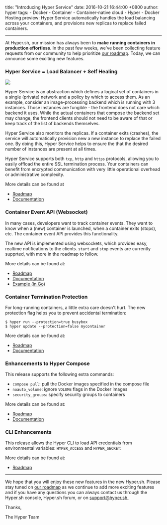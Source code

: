 title: "Introducing Hyper Service"
date: 2016-10-21 16:44:00 +0800
author: hyper
tags:
    - Docker
    - Container
    - Container-native cloud
    - Hyper
    - Docker Hosting
preview: Hyper Service automatically handles the load balancing across your containers, and provisions new replicas to replace failed containers.

---
At Hyper.sh, our mission has always been to **make running containers in production effortless**. In the past few weeks, we've been collecting feature requests from our community to help prioritize [our roadmap](https://trello.com/b/7fEwaPRd/roadmap). Today, we can announce some exciting new features.

### Hyper Service = Load Balancer + Self Healing

![](https://trello-attachments.s3.amazonaws.com/5700ea0da7030dcf7485ed70/5809d9232d9f8cb9ef140303/9a1617d9613314f654def7cad0eddc55/service_small.png)

Hyper Service is an abstraction which defines a logical set of containers in a single (private) network and a policy by which to access them. As an example, consider an image-processing backend which is running with 3 instances. Those instances are fungible - the frontend does not care which backend it uses. While the actual containers that compose the backend set may change, the frontend clients should not need to be aware of that or keep track of the list of backends themselves. 

Hyper Service also monitors the replicas. If a container exits  (crashes), the service will automatically provision new a new instance to replace the failed one. By doing this, Hyper Service helps to ensure the that the desired number of instances are present at all times.

Hyper Service supports both `tcp`, `http` and `https` protocols, allowing you to easily offload the entire SSL termination process. Your containers can benefit from encrypted communication with very little operational overhead or administrative complexity.

More details can be found at 
- [Roadmap](https://trello.com/c/7qb0MCCL/23-service)
- [Documentation](https://docs.hyper.sh/Feature/container/service.html)

### Container Event API (Websocket)

In many cases, developers want to track container events. They want to know when a (new) container is launched, when a container exits (stops), etc. The container event API provides this functionality.  

The new API is implemented using websockets, which provides easy, realtime notifications to the clients. `start` and `stop` events are currently supprted, with more in the roadmap to follow.

More details can be found at:
- [Roadmap](https://trello.com/c/QkavyD7R/33-container-event-api-websocket)
- [Documentation](https://docs.hyper.sh/Reference/API/2016-04-04%20[Ver.%201.23]/Event/ws.html)
- [Example (in Go)](https://github.com/hyperhq/websocket-client/blob/master/go/wsclient.go)

### Container Termination Protection

For long-running containers, a little extra care doesn't hurt. The new protection flag helps you to prevent accidental termination:

	$ hyper run --protection=true busybox
	$ hyper update --protection=false mycontainer
 
 More details can be found at:
- [Roadmap](https://trello.com/c/HcidVhFz/62-termination-protection-for-container)
- [Documentation](https://docs.hyper.sh/Reference/CLI/run.html)

### Enhancements to Hyper Compose

This release supports the following extra commands:

-  `compose pull`: pull the Docker images specified in the compose file
-  `noauto_volume`:  ignore `VOLUME` flags in the Docker images
-  `security_groups`: specify security groups to containers

More details can be found at:
- [Roadmap](https://trello.com/c/TcNvHXMH/57-support-security-group-and-noautovol-options-in-compose)
- [Documentation](https://docs.hyper.sh/Reference/compose_file_ref.html)

### CLI Enhancements

This release allows the Hyper CLI to load API credentials from environmental variables: `HYPER_ACCESS` and `HYPER_SECRET`:

 More details can be found at:
- [Roadmap](https://trello.com/c/78OaPMiC/49-make-the-cli-read-access-and-secret-of-envs)

---------------------

We hope that you will enjoy these new features in the new Hyper.sh. Please stay tuned on [our roadmap](https://trello.com/b/7fEwaPRd/roadmap) as we continue to add more exciting features and if you have any questions you can always contact us through the Hyper.sh console, Hyper.sh forum, or on [support@hyper.sh.](mailto:support@hyper.sh)

Thanks,

The Hyper Team
